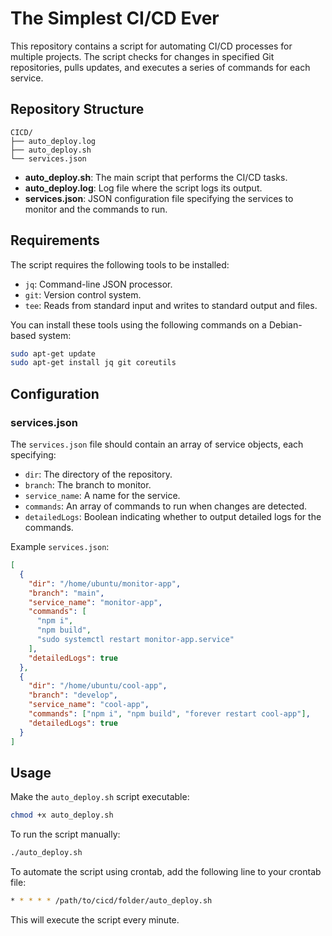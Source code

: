 # The Simplest CI/CD Ever

This repository contains a script for automating CI/CD processes for multiple projects. The script checks for changes in specified Git repositories, pulls updates, and executes a series of commands for each service.

## Repository Structure

```
CICD/
├── auto_deploy.log
├── auto_deploy.sh
└── services.json
```

- **auto_deploy.sh**: The main script that performs the CI/CD tasks.
- **auto_deploy.log**: Log file where the script logs its output.
- **services.json**: JSON configuration file specifying the services to monitor and the commands to run.

## Requirements

The script requires the following tools to be installed:

- `jq`: Command-line JSON processor.
- `git`: Version control system.
- `tee`: Reads from standard input and writes to standard output and files.

You can install these tools using the following commands on a Debian-based system:

```bash
sudo apt-get update
sudo apt-get install jq git coreutils
```

## Configuration

### services.json

The `services.json` file should contain an array of service objects, each specifying:

- `dir`: The directory of the repository.
- `branch`: The branch to monitor.
- `service_name`: A name for the service.
- `commands`: An array of commands to run when changes are detected.
- `detailedLogs`: Boolean indicating whether to output detailed logs for the commands.

Example `services.json`:

```json
[
  {
    "dir": "/home/ubuntu/monitor-app",
    "branch": "main",
    "service_name": "monitor-app",
    "commands": [
      "npm i",
      "npm build",
      "sudo systemctl restart monitor-app.service"
    ],
    "detailedLogs": true
  },
  {
    "dir": "/home/ubuntu/cool-app",
    "branch": "develop",
    "service_name": "cool-app",
    "commands": ["npm i", "npm build", "forever restart cool-app"],
    "detailedLogs": true
  }
]
```

## Usage

Make the `auto_deploy.sh` script executable:

```bash
chmod +x auto_deploy.sh
```

To run the script manually:

```bash
./auto_deploy.sh
```

To automate the script using crontab, add the following line to your crontab file:

```bash
* * * * * /path/to/cicd/folder/auto_deploy.sh
```

This will execute the script every minute.

